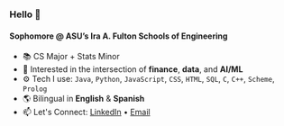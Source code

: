 ### Hello 👋

#### Sophomore @ ASU’s Ira A. Fulton Schools of Engineering

- 📚 CS Major + Stats Minor  
- 💼 Interested in the intersection of **finance**, **data**, and **AI/ML**
- ⚙️ Tech I use: `Java`, `Python`, `JavaScript`, `CSS`, `HTML`, `SQL`, `C`, `C++`, `Scheme`, `Prolog`  
- 🌎 Bilingual in **English** & **Spanish**  
- 📫 Let's Connect: [LinkedIn](https://www.linkedin.com/in/yourname) • [Email](mailto:ngarzonc@asu.edu)
